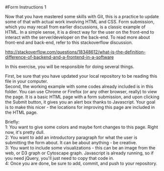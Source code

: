 #Form Instructions 1

Now that you have mastered some skills with Git, this is a practice to update some of that with actual work involving HTML and CSS.
Form submission, which you may recall from earlier discussions, is a classic example of HTML. In a simple sense, it is a direct way for the user on the front-end to interact with the server/developer
on the back-end.
To read more about front-end and back-end, refer to this stackoverflow discussion.

http://stackoverflow.com/questions/18348612/what-is-the-definition-difference-of-backend-and-a-frontend-in-a-software

In this exercise, you will be responsible for doing several things.
<br>

First, be sure that you have updated your local repository to be reading this file in your computer.
<br>
Second, the working example with some codes already included is in this folder. You can use Chrome or Firefox (or any other browser, really) to view the page.
It is a basic HTML page with a form submission, and upon clicking the Submit button, it gives you an alert box thanks to Javascript.
Your goal is to make this nicer - the locations for improving this page are included in the HTML page.
<br>

Briefly:
<br>
1: You want to give some colors and maybe font changes to this page. Right now, it's pretty dull.
<br>
2: You want to add an introductory paragraph for what the user is submitting the form about. It can be about anything - be creative.
<br>
3: You want to include some visualizations - this can be an image from the web, or D3 graph or Cytoscape graph. Javascript is already running, so if you need jQuery, you'll just need to copy that code in.
<br>
4: Once you are done, be sure to add, commit, and push to your repository.
